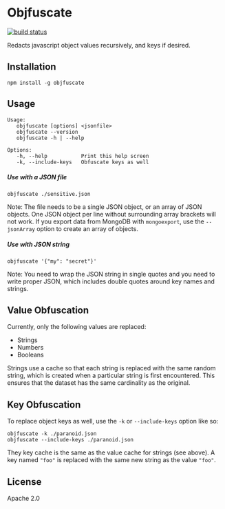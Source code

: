 # Objfuscate

[![build status](https://secure.travis-ci.org/mongodb-js/objfuscate.png)](http://travis-ci.org/mongodb-js/objfuscate)

Redacts javascript object values recursively, and keys if desired.

## Installation

```
npm install -g objfuscate
```

## Usage

```
Usage:
   objfuscate [options] <jsonfile>
   objfuscate --version
   objfuscate -h | --help

Options:
   -h, --help           Print this help screen
   -k, --include-keys   Obfuscate keys as well
```

##### Use with a JSON file

```
objfuscate ./sensitive.json
```

Note: The file needs to be a single JSON object, or an array of JSON objects.
One JSON object per line without surrounding array brackets will not work.
If you export data from MongoDB with `mongoexport`, use the `--jsonArray` option
to create an array of objects.

##### Use with JSON string
```
objfuscate '{"my": "secret"}'
```

Note: You need to wrap the JSON string in single quotes and you need to write
proper JSON, which includes double quotes around key names and strings.

## Value Obfuscation

Currently, only the following values are replaced:

- Strings
- Numbers
- Booleans

Strings use a cache so that each string is replaced with the same random string,
which is created when a particular string is first encountered. This ensures
that the dataset has the same cardinality as the original.

## Key Obfuscation

To replace object keys as well, use the `-k` or `--include-keys` option like so:

```
objfuscate -k ./paranoid.json
objfuscate --include-keys ./paranoid.json
```

They key cache is the same as the value cache for strings (see above). A key
named `"foo"` is replaced with the same new string as the value `"foo"`.

## License

Apache 2.0
